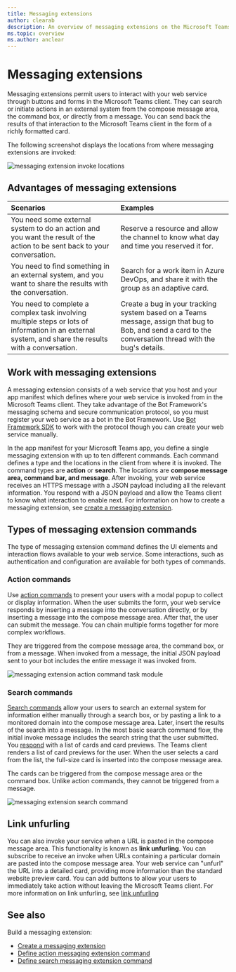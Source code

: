 ```yaml
---
title: Messaging extensions
author: clearab
description: An overview of messaging extensions on the Microsoft Teams platform
ms.topic: overview
ms.author: anclear
---
```

# Messaging extensions

Messaging extensions permit users to interact with your web service through buttons and forms in the Microsoft Teams client. They can search or initiate actions in an external system from the compose message area, the command box, or directly from a message. You can send back the results of that interaction to the Microsoft Teams client in the form of a richly formatted card.

The following screenshot displays the locations from where messaging extensions are invoked:

![messaging extension invoke locations](~/assets/images/messaging-extension-invoke-locations.png)

## Advantages of messaging extensions

| Scenarios | Examples |
|:---------- |:---------|
| You need some external system to do an action  and you want the result of the action to be sent back to your conversation.| Reserve a resource and allow the channel to know what day and time you reserved it for.|
|You need to find something in an external system, and you want to share the results with the conversation.|  Search for a work item in Azure DevOps, and share it with the group as an adaptive card.|
| You need to complete a complex task involving multiple steps or lots of information in an external system, and share the results with a conversation.| Create a bug in your tracking system based on a Teams message, assign that bug to Bob, and send a card to the conversation thread with the bug's details.|

## Work with messaging extensions 

A messaging extension consists of a web service that you host and your app manifest which defines where your web service is invoked from in the Microsoft Teams client. They take advantage of the Bot Framework's messaging schema and secure communication protocol, so you must register your web service as a bot in the Bot Framework. Use [Bot Framework SDK](https://github.com/microsoft/botframework) to work with the protocol though you can create your web service manually.

In the app manifest for your Microsoft Teams app, you define a single messaging extension with up to ten different commands. Each command defines a type and the locations in the client from where it is invoked. The command types are **action** or **search**. The locations are **compose message area, command bar, and message**. After invoking, your web service receives an HTTPS message with a JSON payload including all the relevant information. You respond with a JSON payload and allow the Teams client to know what interaction to enable next. For information on how to create a messaging extension, see [create a messaging extension](~/messaging-extensions/how-to/create-messaging-extension.md).

## Types of messaging extension commands

The type of messaging extension command defines the UI elements and interaction flows available to your web service. Some interactions, such as authentication and configuration are available for both types of commands.

### Action commands

Use [action commands](how-to/action-commands/define-action-command.md) to present your users with a modal popup to collect or display information. When the user submits the form, your web service responds by inserting a message into the conversation directly, or by inserting a message into the compose message area. After that, the user can submit the message. You can chain multiple forms together for more complex workflows.

They are triggered from the compose message area, the command box, or from a message. When invoked from a message, the initial JSON payload sent to your bot includes the entire message it was invoked from.

![messaging extension action command task module](~/assets/images/task-module.png)

### Search commands

[Search commands](how-to/search-commands/define-search-command.md) allow your users to search an external system for information either manually through a search box, or by pasting a link to a monitored domain into the compose message area. Later, insert the results of the search into a message. In the most basic search command flow, the initial invoke message includes the search string that the user submitted. You [respond](how-to/search-commands/respond-to-search.md) with a list of cards and card previews. The Teams client renders a list of card previews for the user. When the user selects a card from the list, the full-size card is inserted into the compose message area.

The cards can be triggered from the compose message area or the command box. Unlike action commands, they cannot be triggered from a message.

![messaging extension search command](~/assets/images/search-extension.png)

## Link unfurling

You can also invoke your service when a URL is pasted in the compose message area. This functionality is known as **link unfurling**. You can subscribe to receive an invoke when URLs containing a particular domain are pasted into the compose message area. Your web service can "unfurl" the URL into a detailed card, providing more information than the standard website preview card. You can add buttons to allow your users to immediately take action without leaving the Microsoft Teams client. For more information on link unfurling, see [link unfurling](how-to/link-unfurling.md)

## See also

Build a messaging extension:

* [Create a messaging extension](~/messaging-extensions/how-to/create-messaging-extension.md)
* [Define action messaging extension command](~/messaging-extensions/how-to/action-commands/define-action-command.md)
* [Define search messaging extension command](~/messaging-extensions/how-to/search-commands/define-search-command.md)
